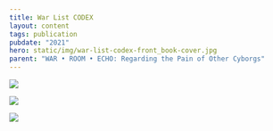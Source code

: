 ```yaml
---
title: War List CODEX
layout: content
tags: publication
pubdate: "2021"
hero: static/img/war-list-codex-front_book-cover.jpg
parent: "WAR • ROOM • ECHO: Regarding the Pain of Other Cyborgs"
---
```

![](static/img/war-list-codex-front_book-cover.jpg)

![](static/img/war-list-codex-book-inside.jpg)

![](static/img/war-list-codex-back_book-cover.jpg)